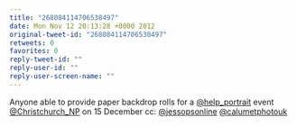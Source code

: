 ```yaml
---
title: "268084114706538497"
date: Mon Nov 12 20:13:28 +0000 2012
original-tweet-id: "268084114706538497"
retweets: 0
favorites: 0
reply-tweet-id: ""
reply-user-id: ""
reply-user-screen-name: ""
---
```

Anyone able to provide paper backdrop rolls for a <a href="https://twitter.com/help_portrait">@help_portrait</a> event <a href="https://twitter.com/Christchurch_NP">@Christchurch_NP</a> on 15 December cc: <a href="https://twitter.com/jessopsonline">@jessopsonline</a> <a href="https://twitter.com/calumetphotouk">@calumetphotouk</a>
